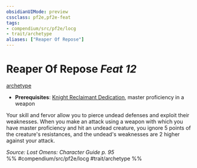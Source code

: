```yaml
---
obsidianUIMode: preview
cssclass: pf2e,pf2e-feat
tags:
- compendium/src/pf2e/locg
- trait/archetype
aliases: ["Reaper Of Repose"]
---
```

# Reaper Of Repose  *Feat 12*  
[archetype](archetype.md "Archetype Feat Trait")  

- **Prerequisites**: [Knight Reclaimant Dedication](knight-reclaimant-dedication-locg.md), master proficiency in a weapon

Your skill and fervor allow you to pierce undead defenses and exploit their weaknesses. When you make an attack using a weapon with which you have master proficiency and hit an undead creature, you ignore 5 points of the creature's resistances, and the undead's weaknesses are 2 higher against your attack.

*Source: Lost Omens: Character Guide p. 95*  
%% #compendium/src/pf2e/locg #trait/archetype %%